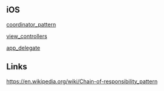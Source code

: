 
## iOS 

[coordinator_pattern](coordinator_pattern.md)

[view_controllers](view_controllers.md)

[app_delegate](app_delegate.md)




## Links

https://en.wikipedia.org/wiki/Chain-of-responsibility_pattern